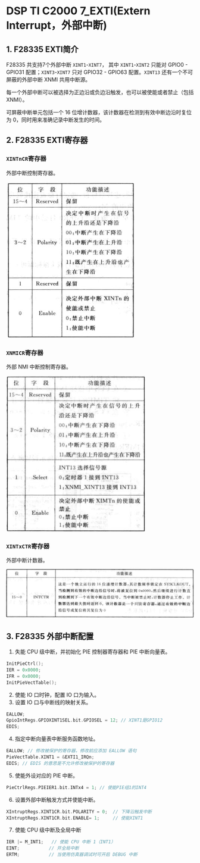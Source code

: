 # DSP TI C2000 7_EXTI(Extern Interrupt，外部中断)

## 1. F28335 EXTI简介

F28335 共支持7个外部中断 `XINT1`-`XINT7`， 其中 `XINT1`-`XINT2` 只能对  GPIO0 - GPIO31 配置；`XINT3`-`XINT7` 只对 GPIO32 - GPIO63 配置。`XINT13` 还有一个不可屏蔽的外部中断 XNMI 共用中断源。

每一个外部中断可以被选择为正边沿或负边沿触发，也可以被使能或者禁止（包括 XNMI）。

可屏蔽中断单元包括一个 16 位增计数器，该计数器在检测到有效中断边沿时复位为 0，同时用来准确记录中断发生的时间。

## 2. F28335 EXTI寄存器

### `XINTnCR`寄存器

外部中断控制寄存器。

![NULL](./assets/picture_1.jpg)

### `XNMICR`寄存器

外部 NMI 中断控制寄存器。

![NULL](./assets/picture_2.jpg)

### `XINTxCTR`寄存器

外部中断计数器。

![NULL](./assets/picture_3.jpg)

## 3. F28335 外部中断配置

1. 失能 CPU 级中断，并初始化 PIE 控制器寄存器和 PIE 中断向量表。

```c
InitPieCtrl();
IER = 0x0000;
IFR = 0x0000;
InitPieVectTable();
```

2. 使能 IO 口时钟，配置 IO 口为输入。
3. 设置 IO 口与中断线的映射关系。

```c
EALLOW;
GpioIntRegs.GPIOXINT1SEL.bit.GPIOSEL = 12; // XINT1是GPIO12
EDIS;
```

4. 指定中断向量表中断服务函数地址。

```c
EALLOW; // 修改被保护的寄存器，修改前应添加 EALLOW 语句
PieVectTable.XINT1 = &EXTI1_IRQn;
EDIS; // EDIS 的意思是不允许修改被保护的寄存器
```

5. 使能外设对应的 PIE 中断。

```c
PieCtrlRegs.PIEIER1.bit.INTx4 = 1; // 使能PIE组1的INT4
```

6. 设置外部中断触发方式并使能中断。

```c
XIntruptRegs.XINT1CR.bit.POLARITY = 0; 	// 下降沿触发中断
XIntruptRegs.XINT1CR.bit.ENABLE= 1; 	// 使能XINT1
```

7. 使能 CPU 级中断及全局中断

```c
IER |= M_INT1; 	 // 使能 CPU 中断 1（INT1）
EINT; 			// 开全局中断
ERTM;			// 当使用仿真器调试时可开启 DEBUG 中断
```



